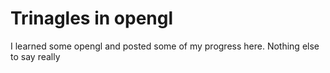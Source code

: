 # Trinagles in opengl
I learned some opengl and posted some of my progress here. Nothing else to say really
